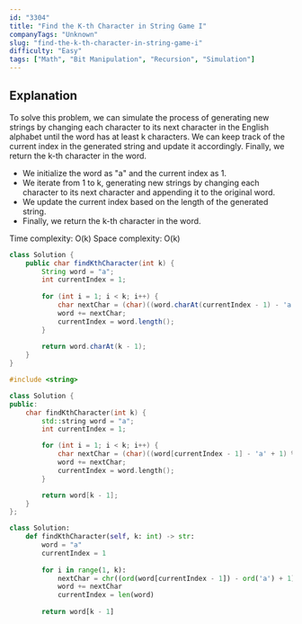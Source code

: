 ```yaml
---
id: "3304"
title: "Find the K-th Character in String Game I"
companyTags: "Unknown"
slug: "find-the-k-th-character-in-string-game-i"
difficulty: "Easy"
tags: ["Math", "Bit Manipulation", "Recursion", "Simulation"]
---
```


## Explanation
To solve this problem, we can simulate the process of generating new strings by changing each character to its next character in the English alphabet until the word has at least k characters. We can keep track of the current index in the generated string and update it accordingly. Finally, we return the k-th character in the word.

- We initialize the word as "a" and the current index as 1.
- We iterate from 1 to k, generating new strings by changing each character to its next character and appending it to the original word.
- We update the current index based on the length of the generated string.
- Finally, we return the k-th character in the word.

Time complexity: O(k)
Space complexity: O(k)
```java
class Solution {
    public char findKthCharacter(int k) {
        String word = "a";
        int currentIndex = 1;
        
        for (int i = 1; i < k; i++) {
            char nextChar = (char)((word.charAt(currentIndex - 1) - 'a' + 1) % 26 + 'a');
            word += nextChar;
            currentIndex = word.length();
        }
        
        return word.charAt(k - 1);
    }
}
```

```cpp
#include <string>

class Solution {
public:
    char findKthCharacter(int k) {
        std::string word = "a";
        int currentIndex = 1;

        for (int i = 1; i < k; i++) {
            char nextChar = (char)((word[currentIndex - 1] - 'a' + 1) % 26 + 'a');
            word += nextChar;
            currentIndex = word.length();
        }

        return word[k - 1];
    }
};
```

```python
class Solution:
    def findKthCharacter(self, k: int) -> str:
        word = "a"
        currentIndex = 1
        
        for i in range(1, k):
            nextChar = chr((ord(word[currentIndex - 1]) - ord('a') + 1) % 26 + ord('a'))
            word += nextChar
            currentIndex = len(word)
        
        return word[k - 1]
```